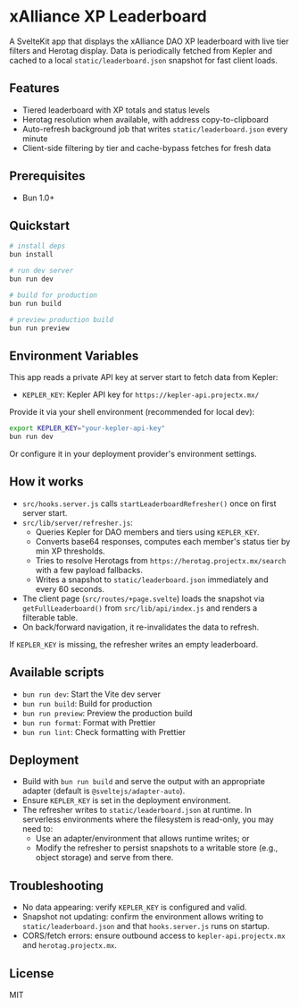 # xAlliance XP Leaderboard

A SvelteKit app that displays the xAlliance DAO XP leaderboard with live tier filters and Herotag display. Data is periodically fetched from Kepler and cached to a local `static/leaderboard.json` snapshot for fast client loads.

## Features
- Tiered leaderboard with XP totals and status levels
- Herotag resolution when available, with address copy-to-clipboard
- Auto-refresh background job that writes `static/leaderboard.json` every minute
- Client-side filtering by tier and cache-bypass fetches for fresh data

## Prerequisites
- Bun 1.0+

## Quickstart
```sh
# install deps
bun install

# run dev server
bun run dev

# build for production
bun run build

# preview production build
bun run preview
```

## Environment Variables
This app reads a private API key at server start to fetch data from Kepler:

- `KEPLER_KEY`: Kepler API key for `https://kepler-api.projectx.mx/`

Provide it via your shell environment (recommended for local dev):
```sh
export KEPLER_KEY="your-kepler-api-key"
bun run dev
```

Or configure it in your deployment provider's environment settings.

## How it works
- `src/hooks.server.js` calls `startLeaderboardRefresher()` once on first server start.
- `src/lib/server/refresher.js`:
  - Queries Kepler for DAO members and tiers using `KEPLER_KEY`.
  - Converts base64 responses, computes each member's status tier by min XP thresholds.
  - Tries to resolve Herotags from `https://herotag.projectx.mx/search` with a few payload fallbacks.
  - Writes a snapshot to `static/leaderboard.json` immediately and every 60 seconds.
- The client page (`src/routes/+page.svelte`) loads the snapshot via `getFullLeaderboard()` from `src/lib/api/index.js` and renders a filterable table.
- On back/forward navigation, it re-invalidates the data to refresh.

If `KEPLER_KEY` is missing, the refresher writes an empty leaderboard.

## Available scripts
- `bun run dev`: Start the Vite dev server
- `bun run build`: Build for production
- `bun run preview`: Preview the production build
- `bun run format`: Format with Prettier
- `bun run lint`: Check formatting with Prettier

## Deployment
- Build with `bun run build` and serve the output with an appropriate adapter (default is `@sveltejs/adapter-auto`).
- Ensure `KEPLER_KEY` is set in the deployment environment.
- The refresher writes to `static/leaderboard.json` at runtime. In serverless environments where the filesystem is read-only, you may need to:
  - Use an adapter/environment that allows runtime writes; or
  - Modify the refresher to persist snapshots to a writable store (e.g., object storage) and serve from there.

## Troubleshooting
- No data appearing: verify `KEPLER_KEY` is configured and valid.
- Snapshot not updating: confirm the environment allows writing to `static/leaderboard.json` and that `hooks.server.js` runs on startup.
- CORS/fetch errors: ensure outbound access to `kepler-api.projectx.mx` and `herotag.projectx.mx`.

## License
MIT
